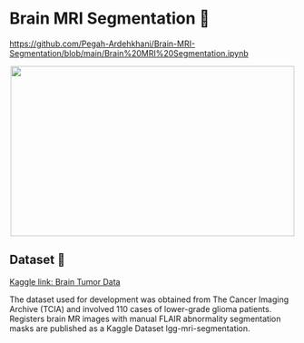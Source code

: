 # Brain MRI Segmentation 🧠

https://github.com/Pegah-Ardehkhani/Brain-MRI-Segmentation/blob/main/Brain%20MRI%20Segmentation.ipynb

<p align="center">
  <img width="500" height="300" src="https://mateuszbuda.github.io/images/brainseg/CS_6668.gif">
</p>

## Dataset 📔

[Kaggle link: Brain Tumor Data](https://www.kaggle.com/mateuszbuda/lgg-mri-segmentation)

The dataset used for development was obtained from The Cancer Imaging Archive (TCIA) and involved 110 cases of lower-grade glioma patients. Registers brain MR images with manual FLAIR abnormality segmentation masks are published as a Kaggle Dataset lgg-mri-segmentation.
